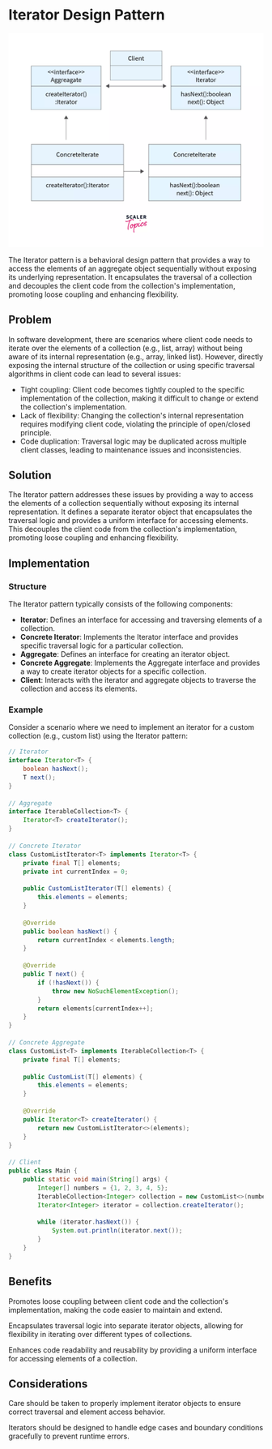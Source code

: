# Iterator Design Pattern

<p align="center">
  <img src="../photos/iterator-pattern-participants.webp" alt="Alt text" />
</p>

The Iterator pattern is a behavioral design pattern that provides a way to access the elements of an aggregate object sequentially without exposing its underlying representation. It encapsulates the traversal of a collection and decouples the client code from the collection's implementation, promoting loose coupling and enhancing flexibility.

## Problem

In software development, there are scenarios where client code needs to iterate over the elements of a collection (e.g., list, array) without being aware of its internal representation (e.g., array, linked list). However, directly exposing the internal structure of the collection or using specific traversal algorithms in client code can lead to several issues:

- Tight coupling: Client code becomes tightly coupled to the specific implementation of the collection, making it difficult to change or extend the collection's implementation.
- Lack of flexibility: Changing the collection's internal representation requires modifying client code, violating the principle of open/closed principle.
- Code duplication: Traversal logic may be duplicated across multiple client classes, leading to maintenance issues and inconsistencies.

## Solution

The Iterator pattern addresses these issues by providing a way to access the elements of a collection sequentially without exposing its internal representation. It defines a separate iterator object that encapsulates the traversal logic and provides a uniform interface for accessing elements. This decouples the client code from the collection's implementation, promoting loose coupling and enhancing flexibility.

## Implementation

### Structure

The Iterator pattern typically consists of the following components:

- **Iterator**: Defines an interface for accessing and traversing elements of a collection.
- **Concrete Iterator**: Implements the Iterator interface and provides specific traversal logic for a particular collection.
- **Aggregate**: Defines an interface for creating an iterator object.
- **Concrete Aggregate**: Implements the Aggregate interface and provides a way to create iterator objects for a specific collection.
- **Client**: Interacts with the iterator and aggregate objects to traverse the collection and access its elements.

### Example

Consider a scenario where we need to implement an iterator for a custom collection (e.g., custom list) using the Iterator pattern:

```java
// Iterator
interface Iterator<T> {
    boolean hasNext();
    T next();
}

// Aggregate
interface IterableCollection<T> {
    Iterator<T> createIterator();
}

// Concrete Iterator
class CustomListIterator<T> implements Iterator<T> {
    private final T[] elements;
    private int currentIndex = 0;

    public CustomListIterator(T[] elements) {
        this.elements = elements;
    }

    @Override
    public boolean hasNext() {
        return currentIndex < elements.length;
    }

    @Override
    public T next() {
        if (!hasNext()) {
            throw new NoSuchElementException();
        }
        return elements[currentIndex++];
    }
}

// Concrete Aggregate
class CustomList<T> implements IterableCollection<T> {
    private final T[] elements;

    public CustomList(T[] elements) {
        this.elements = elements;
    }

    @Override
    public Iterator<T> createIterator() {
        return new CustomListIterator<>(elements);
    }
}

// Client
public class Main {
    public static void main(String[] args) {
        Integer[] numbers = {1, 2, 3, 4, 5};
        IterableCollection<Integer> collection = new CustomList<>(numbers);
        Iterator<Integer> iterator = collection.createIterator();

        while (iterator.hasNext()) {
            System.out.println(iterator.next());
        }
    }
}
```

## Benefits
Promotes loose coupling between client code and the collection's implementation, making the code easier to maintain and extend.

Encapsulates traversal logic into separate iterator objects, allowing for flexibility in iterating over different types of collections.

Enhances code readability and reusability by providing a uniform interface for accessing elements of a collection.

## Considerations
Care should be taken to properly implement iterator objects to ensure correct traversal and element access behavior.

Iterators should be designed to handle edge cases and boundary conditions gracefully to prevent runtime errors.
